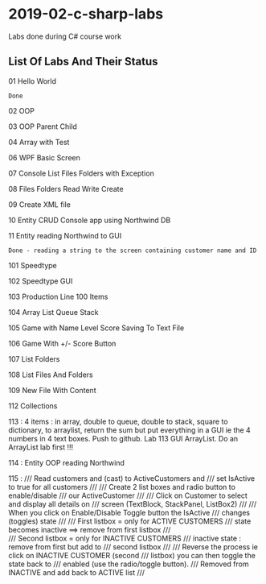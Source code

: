 # 2019-02-c-sharp-labs

Labs done during C# course work

## List Of Labs And Their Status
 
01 Hello World
 
    Done
 
02 OOP

03 OOP Parent Child

04 Array with Test

06 WPF Basic Screen

07 Console List Files Folders with Exception

08 Files Folders Read Write Create

09 Create XML file

10 Entity CRUD Console app using Northwind DB

11 Entity reading Northwind to GUI

	Done - reading a string to the screen containing customer name and ID

101 Speedtype

102 Speedtype GUI

103 Production Line 100 Items

104 Array List Queue Stack

105 Game with Name Level Score Saving To Text File

106 Game With +/- Score Button

107 List Folders

108 List Files And Folders

109 New File With Content

112 Collections

113 : 4 items : in array, double to queue, double to stack, square to dictionary, to arraylist, return the sum but put everything in a GUI ie the 4 numbers in 4 text boxes.  Push to github.  Lab 113 GUI ArrayList.  Do an ArrayList lab first !!!

114 : Entity OOP reading Northwind

115 : 
    /// Read customers and (cast) to ActiveCustomers and 
    /// set IsActive to true for all customers
    /// 
    /// Create  2 list boxes and radio button to enable/disable
    /// our ActiveCustomer
    /// 
    /// Click on Customer to select and display all details on
    /// screen   (TextBlock, StackPanel, ListBox2)
    /// 
    /// When you click on Enable/Disable Toggle button the IsActive 
    /// changes (toggles) state 
    /// 
    /// First listbox = only for ACTIVE CUSTOMERS
    ///         state becomes inactive ==> remove from first listbox
    ///         
    /// Second listbox = only for INACTIVE CUSTOMERS
    ///         inactive state : remove from first but add to 
    ///         second listbox
    /// 
    /// Reverse the process ie click on INACTIVE CUSTOMER (second
    ///         listbox) you can then toggle the state back to 
    ///         enabled (use the radio/toggle button).
    ///         Removed from INACTIVE and add back to ACTIVE list
    /// 
